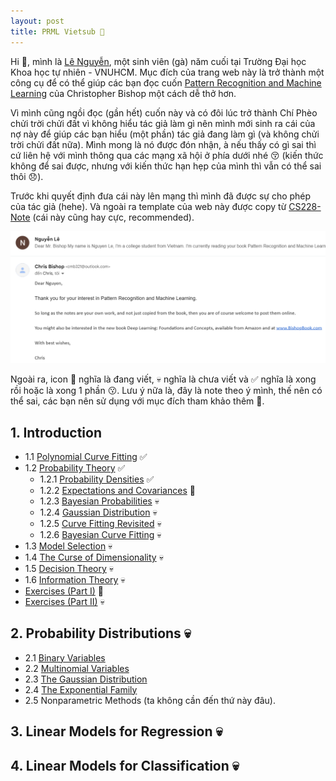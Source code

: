 ```yaml
---
layout: post
title: PRML Vietsub 💖
---
```


<span class="newthought">Hi 🙌</span>, mình là [Lê Nguyễn](https://www.linkedin.com/in/le-nguyen-0929a42a2/), một sinh viên (gà) năm cuối tại Trường Đại học Khoa học tự nhiên - VNUHCM. Mục đích của trang web này là trở thành một công cụ để có thể giúp các bạn đọc cuốn [Pattern Recognition and Machine Learning](https://www.microsoft.com/en-us/research/uploads/prod/2006/01/Bishop-Pattern-Recognition-and-Machine-Learning-2006.pdf) của Christopher Bishop một cách dễ thở hơn. 

Vì mình cũng ngồi đọc (gần hết) cuốn này và có đôi lúc trở thành Chí Phèo chửi trời chửi đất vì không hiểu tác giả làm gì nên mình mới sinh ra cái của nợ này để giúp các bạn hiểu (một phần) tác giả đang làm gì (và không chửi trời chửi đất nữa). Mình mong là nó được đón nhận, à nếu thấy có gì sai thì cứ liên hệ với mình thông qua các mạng xã hội ở phía dưới nhé 😚 (kiến thức không để sai được, nhưng với kiến thức hạn hẹp của mình thì vẫn có thể sai thôi 😞).

Trước khi quyết định đưa cái này lên mạng thì mình đã được sự cho phép của tác giả (hehe). Và ngoài ra template của web này được copy từ [CS228-Note](https://ermongroup.github.io/cs228-notes/) (cái này cũng hay cực, recommended).

<img src="assets/img/permission.png">

Ngoài ra, icon 🚧 nghĩa là đang viết, 💀 nghĩa là chưa viết và ✅ nghĩa là xong rồi hoặc là xong 1 phần 😗. Lưu ý nữa là, đây là note theo ý mình, thế nên có thể sai, các bạn nên sử dụng với mục đích tham khảo thêm 🥰.

## 1. Introduction

- 1.1 [Polynomial Curve Fitting](chapter1/polynomial_curve/) ✅
- 1.2 [Probability Theory](chapter1/prob_theory/)  ✅
    - 1.2.1 [Probability Densities](chapter1/prob_theory/density/) ✅
    - 1.2.2 [Expectations and Covariances](chapter1/prob_theory/expectation/) 🚧
    - 1.2.3 [Bayesian Probabilities]() 💀
    - 1.2.4 [Gaussian Distribution]() 💀
    - 1.2.5 [Curve Fitting Revisited]() 💀
    - 1.2.6 [Bayesian Curve Fitting]() 💀
- 1.3 [Model Selection]() 💀
- 1.4 [The Curse of Dimensionality]() 💀
- 1.5 [Decision Theory]() 💀
- 1.6 [Information Theory]() 💀
- [Exercises (Part I)](chapter1/prob_theory/exercises_1/) 🚧
- [Exercises (Part II)]() 💀

## 2. Probability Distributions 💀

- 2.1 [Binary Variables]()
- 2.2 [Multinomial Variables]()
- 2.3 [The Gaussian Distribution]()
- 2.4 [The Exponential Family]()
- 2.5 Nonparametric Methods (ta không cần đến thứ này đâu).

## 3. Linear Models for Regression 💀

## 4. Linear Models for Classification 💀

